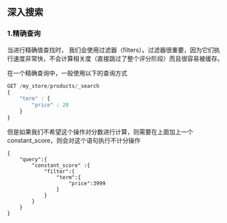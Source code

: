 ## 深入搜索

### 1.精确查询

当进行精确值查找时， 我们会使用过滤器（filters）。过滤器很重要，因为它们执行速度非常快，不会计算相关度（直接跳过了整个评分阶段）而且很容易被缓存。

在一个精确查询中，一般使用以下的查询方式

```js
GET /my_store/products/_search
{
    "term" : {
        "price" : 20
    }
}
```

但是如果我们不希望这个操作对分数进行计算，则需要在上面加上一个constant_score，则会对这个语句执行不计分操作

```
{
    "query":{
        "constant_score" :{
            "filter":{
                "term":{
                    "price":3999
                }
            }
        }
    }
}
```

